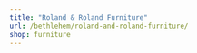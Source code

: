 ```yaml
---
title: "Roland & Roland Furniture"
url: /bethlehem/roland-and-roland-furniture/
shop: furniture
---
```


